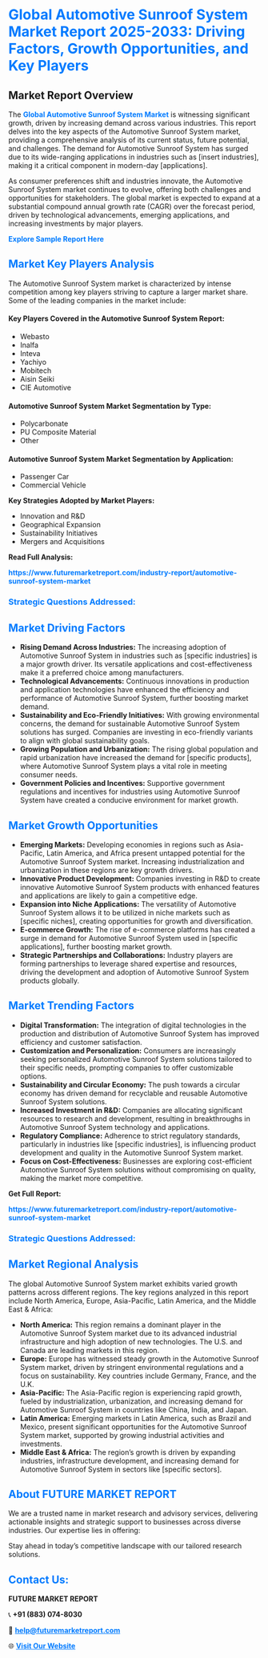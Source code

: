 <h1 style="color: #007BFF;">Global Automotive Sunroof System Market Report 2025-2033: Driving Factors, Growth Opportunities, and Key Players</h1>

<section id="overview">
<h2>Market Report Overview</h2>
<p>The <a href="https://www.futuremarketreport.com/industry-report/automotive-sunroof-system-market" style="color: #007BFF; text-decoration: none;"><strong>Global Automotive Sunroof System Market</strong></a> is witnessing significant growth, driven by increasing demand across various industries. This report delves into the key aspects of the Automotive Sunroof System market, providing a comprehensive analysis of its current status, future potential, and challenges. The demand for Automotive Sunroof System has surged due to its wide-ranging applications in industries such as [insert industries], making it a critical component in modern-day [applications].</p>
<p>As consumer preferences shift and industries innovate, the Automotive Sunroof System market continues to evolve, offering both challenges and opportunities for stakeholders. The global market is expected to expand at a substantial compound annual growth rate (CAGR) over the forecast period, driven by technological advancements, emerging applications, and increasing investments by major players.</p>
</section>

<section id="overview">
<p><a href="https://www.futuremarketreport.com/request-sample/reportId=43125" style="color: #007BFF; text-decoration: none;"><strong>Explore Sample Report Here</strong></a></p>
</section>

<section id="key-players">
<h2 style="color: #007BFF;">Market Key Players Analysis</h2>
<p>The Automotive Sunroof System market is characterized by intense competition among key players striving to capture a larger market share. Some of the leading companies in the market include:</p>
<h4>Key Players Covered in the Automotive Sunroof System Report:</h4>
<ul><li>Webasto</li><li>Inalfa</li><li>Inteva</li><li>Yachiyo</li><li>Mobitech</li><li>Aisin Seiki</li><li>CIE Automotive</li></ul>
<h4>Automotive Sunroof System Market Segmentation by Type:</h4>
<ul><li>Polycarbonate</li><li>PU Composite Material</li><li>Other</li></ul>

<h4>Automotive Sunroof System Market Segmentation by Application:</h4>
<ul><li>Passenger Car</li><li>Commercial Vehicle</li></ul>
<p><strong>Key Strategies Adopted by Market Players:</strong></p>
<ul>
<li>Innovation and R&D</li>
<li>Geographical Expansion</li>
<li>Sustainability Initiatives</li>
<li>Mergers and Acquisitions</li>
</ul>
</section>

<section>
<p><strong>Read Full Analysis: </strong></p><a href="https://www.futuremarketreport.com/industry-report/automotive-sunroof-system-market" style="color: #007BFF; text-decoration: none;"><strong>https://www.futuremarketreport.com/industry-report/automotive-sunroof-system-market</strong></a>
<h3 style="color: #007BFF;">Strategic Questions Addressed:</h3>
</section>

<section id="driving-factors">
<h2 style="color: #007BFF;">Market Driving Factors</h2>
<ul>
<li><strong>Rising Demand Across Industries:</strong> The increasing adoption of Automotive Sunroof System in industries such as [specific industries] is a major growth driver. Its versatile applications and cost-effectiveness make it a preferred choice among manufacturers.</li>
<li><strong>Technological Advancements:</strong> Continuous innovations in production and application technologies have enhanced the efficiency and performance of Automotive Sunroof System, further boosting market demand.</li>
<li><strong>Sustainability and Eco-Friendly Initiatives:</strong> With growing environmental concerns, the demand for sustainable Automotive Sunroof System solutions has surged. Companies are investing in eco-friendly variants to align with global sustainability goals.</li>
<li><strong>Growing Population and Urbanization:</strong> The rising global population and rapid urbanization have increased the demand for [specific products], where Automotive Sunroof System plays a vital role in meeting consumer needs.</li>
<li><strong>Government Policies and Incentives:</strong> Supportive government regulations and incentives for industries using Automotive Sunroof System have created a conducive environment for market growth.</li>
</ul>
</section>

<section id="growth-opportunities">
<h2 style="color: #007BFF;">Market Growth Opportunities</h2>
<ul>
<li><strong>Emerging Markets:</strong> Developing economies in regions such as Asia-Pacific, Latin America, and Africa present untapped potential for the Automotive Sunroof System market. Increasing industrialization and urbanization in these regions are key growth drivers.</li>
<li><strong>Innovative Product Development:</strong> Companies investing in R&D to create innovative Automotive Sunroof System products with enhanced features and applications are likely to gain a competitive edge.</li>
<li><strong>Expansion into Niche Applications:</strong> The versatility of Automotive Sunroof System allows it to be utilized in niche markets such as [specific niches], creating opportunities for growth and diversification.</li>
<li><strong>E-commerce Growth:</strong> The rise of e-commerce platforms has created a surge in demand for Automotive Sunroof System used in [specific applications], further boosting market growth.</li>
<li><strong>Strategic Partnerships and Collaborations:</strong> Industry players are forming partnerships to leverage shared expertise and resources, driving the development and adoption of Automotive Sunroof System products globally.</li>
</ul>
</section>

<section id="trending-factors">
<h2 style="color: #007BFF;">Market Trending Factors</h2>
<ul>
<li><strong>Digital Transformation:</strong> The integration of digital technologies in the production and distribution of Automotive Sunroof System has improved efficiency and customer satisfaction.</li>
<li><strong>Customization and Personalization:</strong> Consumers are increasingly seeking personalized Automotive Sunroof System solutions tailored to their specific needs, prompting companies to offer customizable options.</li>
<li><strong>Sustainability and Circular Economy:</strong> The push towards a circular economy has driven demand for recyclable and reusable Automotive Sunroof System solutions.</li>
<li><strong>Increased Investment in R&D:</strong> Companies are allocating significant resources to research and development, resulting in breakthroughs in Automotive Sunroof System technology and applications.</li>
<li><strong>Regulatory Compliance:</strong> Adherence to strict regulatory standards, particularly in industries like [specific industries], is influencing product development and quality in the Automotive Sunroof System market.</li>
<li><strong>Focus on Cost-Effectiveness:</strong> Businesses are exploring cost-efficient Automotive Sunroof System solutions without compromising on quality, making the market more competitive.</li>
</ul>
</section>

<section>
<p><strong>Get Full Report: </strong></p><a href="https://www.futuremarketreport.com/industry-report/automotive-sunroof-system-market" style="color: #007BFF; text-decoration: none;"><strong>https://www.futuremarketreport.com/industry-report/automotive-sunroof-system-market</strong></a>
<h3 style="color: #007BFF;">Strategic Questions Addressed:</h3>
</section>


<section id="regional-analysis">
<h2 style="color: #007BFF;">Market Regional Analysis</h2>
<p>The global Automotive Sunroof System market exhibits varied growth patterns across different regions. The key regions analyzed in this report include North America, Europe, Asia-Pacific, Latin America, and the Middle East & Africa:</p>
<ul>
<li><strong>North America:</strong> This region remains a dominant player in the Automotive Sunroof System market due to its advanced industrial infrastructure and high adoption of new technologies. The U.S. and Canada are leading markets in this region.</li>
<li><strong>Europe:</strong> Europe has witnessed steady growth in the Automotive Sunroof System market, driven by stringent environmental regulations and a focus on sustainability. Key countries include Germany, France, and the U.K.</li>
<li><strong>Asia-Pacific:</strong> The Asia-Pacific region is experiencing rapid growth, fueled by industrialization, urbanization, and increasing demand for Automotive Sunroof System in countries like China, India, and Japan.</li>
<li><strong>Latin America:</strong> Emerging markets in Latin America, such as Brazil and Mexico, present significant opportunities for the Automotive Sunroof System market, supported by growing industrial activities and investments.</li>
<li><strong>Middle East & Africa:</strong> The region’s growth is driven by expanding industries, infrastructure development, and increasing demand for Automotive Sunroof System in sectors like [specific sectors].</li>
</ul>
</section>

<footer>
<h2 style="color: #007BFF;">About FUTURE MARKET REPORT</h2>
<p>We are a trusted name in market research and advisory services, delivering actionable insights and strategic support to businesses across diverse industries. Our expertise lies in offering:</p>

<p>Stay ahead in today’s competitive landscape with our tailored research solutions.</p>

<h2 style="color: #007BFF;">Contact Us:</h2>
<p><strong>FUTURE MARKET REPORT</strong></p>
<p>📞 <strong>+91 (883) 074-8030</strong></p>
<p>📧 <strong><a href="mailto:help@futuremarketreport.com" style="color: #007BFF;">help@futuremarketreport.com</a></strong></p>
<p>🌐 <strong><a href="https://www.futuremarketreport.com/" style="color: #007BFF;">Visit Our Website</a></strong></p>
</footer>